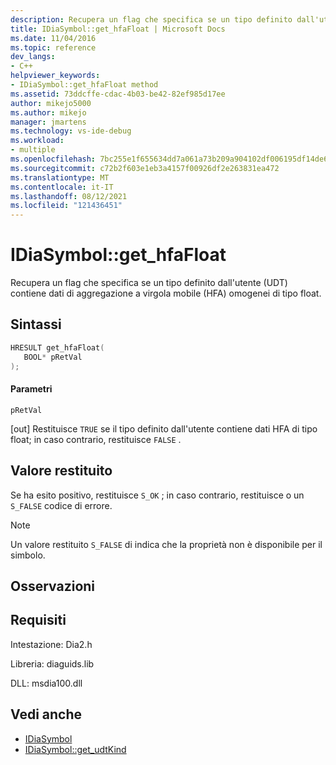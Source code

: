 ```yaml
---
description: Recupera un flag che specifica se un tipo definito dall'utente (UDT) contiene dati di aggregazione a virgola mobile (HFA) omogenei di tipo float.
title: IDiaSymbol::get_hfaFloat | Microsoft Docs
ms.date: 11/04/2016
ms.topic: reference
dev_langs:
- C++
helpviewer_keywords:
- IDiaSymbol::get_hfaFloat method
ms.assetid: 73ddcffe-cdac-4b03-be42-82ef985d17ee
author: mikejo5000
ms.author: mikejo
manager: jmartens
ms.technology: vs-ide-debug
ms.workload:
- multiple
ms.openlocfilehash: 7bc255e1f655634dd7a061a73b209a904102df006195df14de66dff30cdbad0d
ms.sourcegitcommit: c72b2f603e1eb3a4157f00926df2e263831ea472
ms.translationtype: MT
ms.contentlocale: it-IT
ms.lasthandoff: 08/12/2021
ms.locfileid: "121436451"
---
```

# <a name="idiasymbolget_hfafloat"></a>IDiaSymbol::get_hfaFloat
Recupera un flag che specifica se un tipo definito dall'utente (UDT) contiene dati di aggregazione a virgola mobile (HFA) omogenei di tipo float.

## <a name="syntax"></a>Sintassi

```C++
HRESULT get_hfaFloat( 
   BOOL* pRetVal
);
```

#### <a name="parameters"></a>Parametri
 `pRetVal`

[out] Restituisce `TRUE` se il tipo definito dall'utente contiene dati HFA di tipo float; in caso contrario, restituisce `FALSE` .

## <a name="return-value"></a>Valore restituito
 Se ha esito positivo, restituisce `S_OK` ; in caso contrario, restituisce o un `S_FALSE` codice di errore.

> [!NOTE]
> Un valore restituito `S_FALSE` di indica che la proprietà non è disponibile per il simbolo.

## <a name="remarks"></a>Osservazioni

## <a name="requirements"></a>Requisiti
 Intestazione: Dia2.h

 Libreria: diaguids.lib

 DLL: msdia100.dll

## <a name="see-also"></a>Vedi anche
- [IDiaSymbol](../../debugger/debug-interface-access/idiasymbol.md)
- [IDiaSymbol::get_udtKind](../../debugger/debug-interface-access/idiasymbol-get-udtkind.md)
